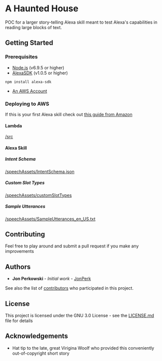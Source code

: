 # A Haunted House

POC for a larger story-telling Alexa skill meant to test Alexa's capabilities in reading large blocks of text.

## Getting Started

### Prerequisites

* [Node.js](https://nodejs.org/en/download/) (v6.9.5 or higher)
* [AlexaSDK](https://www.npmjs.com/package/alexa-sdk) (v1.0.5 or higher)
```
npm install alexa-sdk
```
* [An AWS Account](https://aws.amazon.com/account/)

### Deploying to AWS

If this is your first Alexa skill check out [this guide from Amazon](https://developer.amazon.com/blogs/post/TxDJWS16KUPVKO/New-Alexa-Skills-Kit-Template-Build-a-Trivia-Skill-in-under-an-Hour)

#### Lambda

[/src](https://github.com/JonPerk/AHauntedHouse/tree/master/src)

#### Alexa Skill

##### Intent Schema

[/speechAssets/IntentSchema.json](https://github.com/JonPerk/AHauntedHouse/blob/master/speechAssets/IntentSchema.json)

##### Custom Slot Types

[/speechAssets/customSlotTypes](https://github.com/JonPerk/AHauntedHouse/tree/master/speechAssets/customSlotTypes)

##### Sample Utterances

[/speechAssets/SampleUtterances_en_US.txt](https://github.com/JonPerk/AHauntedHouse/blob/master/speechAssets/SampleUtterances_en_US.txt)

## Contributing

Feel free to play around and submit a pull request if you make any improvements

## Authors

* **Jon Perkowski** - *Initial work* - [JonPerk](https://github.com/JonPerk)

See also the list of [contributors](https://github.com/JonPerk/project/contributors) who participated in this project.

## License

This project is licensed under the GNU 3.0 License - see the [LICENSE.md](LICENSE.md) file for details

## Acknowledgements

* Hat tip to the late, great Virigina Woolf who provided this conveniently out-of-copyright short story
